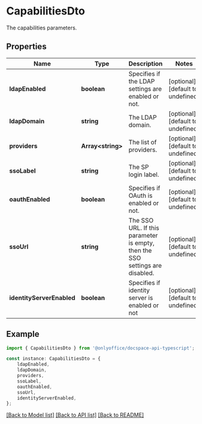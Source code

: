 # CapabilitiesDto

The capabilities parameters.

## Properties

Name | Type | Description | Notes
------------ | ------------- | ------------- | -------------
**ldapEnabled** | **boolean** | Specifies if the LDAP settings are enabled or not. | [optional] [default to undefined]
**ldapDomain** | **string** | The LDAP domain. | [optional] [default to undefined]
**providers** | **Array&lt;string&gt;** | The list of providers. | [optional] [default to undefined]
**ssoLabel** | **string** | The SP login label. | [optional] [default to undefined]
**oauthEnabled** | **boolean** | Specifies if OAuth is enabled or not. | [optional] [default to undefined]
**ssoUrl** | **string** | The SSO URL. If this parameter is empty, then the SSO settings are disabled. | [optional] [default to undefined]
**identityServerEnabled** | **boolean** | Specifies if identity server is enabled or not | [optional] [default to undefined]

## Example

```typescript
import { CapabilitiesDto } from '@onlyoffice/docspace-api-typescript';

const instance: CapabilitiesDto = {
    ldapEnabled,
    ldapDomain,
    providers,
    ssoLabel,
    oauthEnabled,
    ssoUrl,
    identityServerEnabled,
};
```

[[Back to Model list]](../README.md#documentation-for-models) [[Back to API list]](../README.md#documentation-for-api-endpoints) [[Back to README]](../README.md)
